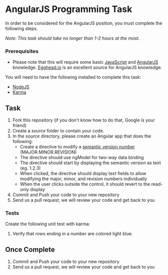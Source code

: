 AngularJS Programming Task
===========

In order to be considered for the AngularJS position, you must complete the following steps. 

*Note: This task should take no longer than 1-2 hours at the most.*


### Prerequisites

- Please note that this will require some basic [JavaScript](http://www.codecademy.com/tracks/javascript) and [AngularJS](http://angularjs.com/) knowledge. [Egghead.io](http://www.egghead.io/) is an excellent source for AngularJS knowledge.

You will need to have the following installed to complete this task:
- [NodeJS](http://www.nodejs.org/)
- [Karma](http://karma-runner.github.io/)

## Task

1. Fork this repository (if you don't know how to do that, Google is your friend)
2. Create a *source* folder to contain your code. 
3. In the *source* directory, please create an Angular app that does the following:
	- Create a directive to modify a [semantic version number](http://semver.org/) (MAJOR.MINOR.REVISION)
	- The directive should use ngModel for two-way data binding
	- The directive should start by displaying the semantic version as text (eg. 1.2.3)
	- When clicked, the directive should display text fields to allow modifying the major, minor, and revision numbers individually
	- When the user clicks outside the control, it should revert to the read-only display
4. Commit and Push your code to your new repository
5. Send us a pull request, we will review your code and get back to you

### Tests

Create the following unit test with karma:

  1.  Verify that rows ending in a number are colored light blue.  

## Once Complete
1. Commit and Push your code to your new repository
2. Send us a pull request, we will review your code and get back to you


